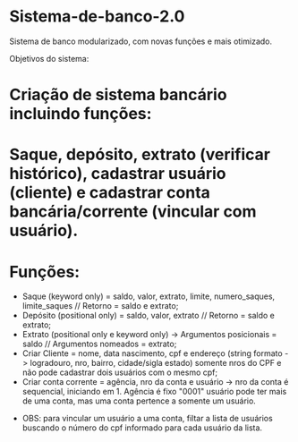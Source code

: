 # Sistema-de-banco-2.0
Sistema de banco modularizado, com novas funções e mais otimizado.

Objetivos do sistema:

# Criação de sistema bancário incluindo funções:
# Saque, depósito, extrato (verificar histórico), cadastrar usuário (cliente) e cadastrar conta bancária/corrente (vincular com usuário).

# Funções:

- Saque (keyword only) = saldo, valor, extrato, limite, numero_saques, limite_saques // Retorno = saldo e extrato;
- Depósito (positional only) = saldo, valor, extrato // Retorno = saldo e extrato;
- Extrato (positional only e keyword only) -> Argumentos posicionais = saldo // Argumentos nomeados = extrato;
- Criar Cliente = nome, data nascimento, cpf e endereço (string formato -> logradouro, nro, bairro, cidade/sigla estado) somente nros do CPF e não pode cadastrar dois usuários com o mesmo cpf;
- Criar conta corrente = agência, nro da conta e usuário -> nro da conta é sequencial, iniciando em 1. Agência é fixo "0001" usuário pode ter mais de uma conta, mas uma conta pertence a somente um usuário.

* OBS: para vincular um usuário a uma conta, filtar a lista de usuários buscando o número do cpf informado para cada usuário da lista.
